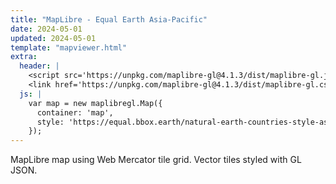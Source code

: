 ```yaml
---
title: "MapLibre - Equal Earth Asia-Pacific"
date: 2024-05-01
updated: 2024-05-01
template: "mapviewer.html"
extra:
  header: |
    <script src='https://unpkg.com/maplibre-gl@4.1.3/dist/maplibre-gl.js'></script>
    <link href='https://unpkg.com/maplibre-gl@4.1.3/dist/maplibre-gl.css' rel='stylesheet' />
  js: |
    var map = new maplibregl.Map({
      container: 'map',
      style: 'https://equal.bbox.earth/natural-earth-countries-style-asia-pacific.json'
    });
---
```


MapLibre map using Web Mercator tile grid. Vector tiles styled with GL JSON.

